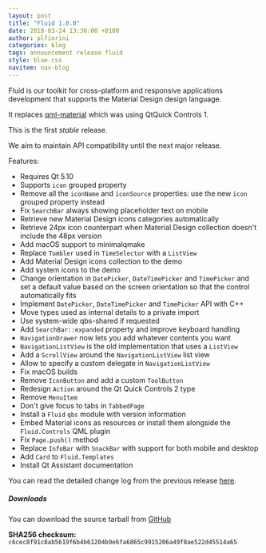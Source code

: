 ```yaml
---
layout: post
title: "Fluid 1.0.0"
date: 2018-03-24 13:30:00 +0100
author: plfiorini
categories: blog
tags: announcement release fluid
style: blue.css
navitem: nav-blog
---
```


Fluid is our toolkit for cross-platform and responsive applications development that supports the Material Design design language.

It replaces [qml-material](https://github.com/papyros/qml-material) which was using QtQuick Controls 1.

This is the first *stable* release.

We aim to maintain API compatibility until the next major release.

Features:

* Requires Qt 5.10
* Supports `icon` grouped property
* Remove all the `iconName` and `iconSource` properties: use the new `icon` grouped property instead
* Fix `SearchBar` always showing placeholder text on mobile
* Retrieve new Material Design icons categories automatically
* Retrieve 24px icon counterpart when Material Design collection doesn't include the 48px version
* Add macOS support to minimalqmake
* Replace `Tumbler` used in `TimeSelector` with a `ListView`
* Add Material Design icons collection to the demo
* Add system icons to the demo
* Change orientation in `DatePicker`, `DateTimePicker` and `TimePicker` and set a default value based on the screen orientation so that the control automatically fits
* Implement `DatePicker`, `DateTimePicker` and `TimePicker` API with C++
* Move types used as internal details to a private import
* Use system-wide qbs-shared if requested
* Add `SearchBar::expanded` property and improve keyboard handling
* `NavigationDrawer` now lets you add whatever contents you want
* `NavigationListView` is the old implementation that uses a `ListView`
* Add a `ScrollView` around the `NavigationListView` list view
* Allow to specify a custom delegate in `NavigationListView`
* Fix macOS builds
* Remove `IconButton` and add a custom `ToolButton`
* Redesign `Action` around the Qt Quick Controls 2 type
* Remove `MenuItem`
* Don't give focus to tabs in `TabbedPage`
* Install a `Fluid` `qbs` module with version information
* Embed Material icons as resources or install them alongside the `Fluid.Controls` QML plugin
* Fix `Page.push()` method
* Replace `InfoBar` with `SnackBar` with support for both mobile and desktop
* Add `Card` to `Fluid.Templates`
* Install Qt Assistant documentation

You can read the detailed change log from the previous release [here](https://github.com/lirios/fluid/compare/v0.11.0...v1.0.0).

##### Downloads

You can download the source tarball from [GitHub][tarball]

**SHA256 checksum:** `c6cec8f91c8ab5619f6b4b61204b9e6fa6865c9915206a49f8ae522d45514a65`


[tarball]: https://github.com/lirios/fluid/releases/download/v1.0.0/fluid-1.0.0.tar.xz
